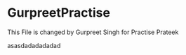 # GurpreetPractise


This File is changed by Gurpreet Singh for Practise
Prateek



asasdadadadadad
